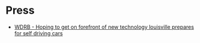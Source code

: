 # Press

* [WDRB - Hoping to get on forefront of new technology louisville prepares for self driving cars](http://www.wdrb.com/story/38312611/hoping-to-get-on-forefront-of-new-technology-louisville-prepares-for-self-driving-cars)
